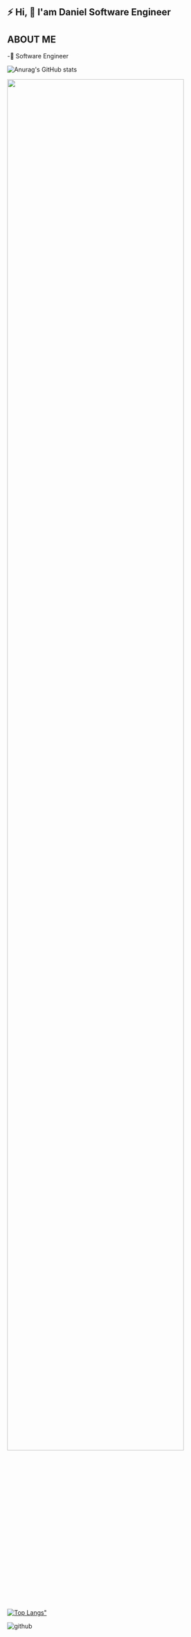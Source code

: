 ## :zap: Hi, :wave: I'am Daniel Software Engineer

## ABOUT ME
-:iphone: Software Engineer

![Anurag's GitHub stats](https://github-readme-stats.vercel.app/api?username=Dannyk-kago&show_icons=true&theme=radical)

<!-----contribution graph---------->
<img width="90%" src="https://activity-graph.herokuapp.com/graph?username=Dannyk-kago&theme=xcode" />




[![Top Langs"](https://github-readme-stats.vercel.app/api/top-langs/?username=Dannyk-kago&layout=compact)](https://github.com/anuraghazra/github-readme-stats)




![github](https://img.shields.io/github/followers/Dannyk-kago?style=plastic)


